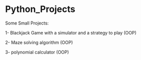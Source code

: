 # Python_Projects

 Some Small Projects:
 
 1- Blackjack Game with a simulator and a strategy to play (OOP)
 
 2- Maze solving algorithm (OOP)
 
 3- polynomial calculator (OOP)
